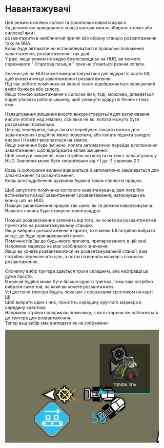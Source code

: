 # Навантажувачі

  
Цей режим охоплює колісні та фронтальні навантажувачі.   
За допомогою приєднаного ковша вантаж можна збирати з землі або силосної ями і   
розвантажити в найближчий причіп або обрану станцію розвантаження, таку як BGA.  
Ковш буде автоматично встановлюватися в правильні положення завантаження, розвантаження і так далі.  
У разі, якщо режим не видно безпосередньо на HUD, ви можете перемикати " Стартова позиція " поки не з'явиться режим лопати.  
  
Значок цілі на HUD може використовуватися для відкриття карти ШІ, щоб вказати місце завантаження і розвантаження.  
Під час роботи помічника на екрані також відображається залишковий вміст бункера або силосу.  
Якщо точкою завантаження є силосна яма, тоді, можливо, доведеться відрегулювати робочу ширину, щоб уникнути удару по бічних стінах ями.  
  
Налаштування зміщення висоти використовується для регулювання висоти лопати над землею, оскільки не всі лопати можуть бути розраховані правильно.  
Це слід перевірити, якщо лопата перебуває занадто низько для завантаження і водій не може повертати, або лопата піднята занадто високо і її вміст висипається на землю.  
Якщо значення буде змінено, лопата автоматично перейде в положення завантаження, щоб відобразити вплив зміщення.  
Щоб скинути зміщення, вам потрібно натиснути на текст налаштувань у HUD. Значення може бути скориговано від +1 до -1 з кроком 0.1.  
  
Ковш із силосними вилами відкриється й автоматично закривається для завантаження та розвантаження.  
Ковш для подрібнення цукрових буряків також повністю працює.  


  
Щоб запустити помічника колісного навантажувача, вам потрібно встановити позиції завантаження і розвантаження, натиснувши на іконку цілі на HUD.  
Позиція завантаження працює так само, як і в режимі навантажувача. Навколо насипу буде створено синій квадрат.  
  
Позиція розвантаження залежить від того, чи хочете ви розвантажити в причіп або на розвантажувальну станцію.  
Якщо вибрано розвантаження в причіп, то в меню ШІ потрібно вибрати місце, де буде припаркований причіп.  
Помічник під'їде до будь-якого причепа, припаркованого в цій зоні. Напрямок маркера не має особливого значення.  
Якщо ви хочете розвантажитися на розвантажувальній станції, вам потрібно переключити ціль, а потім позначити маркер з позицією розвантаження.  


  
Спочатку вибір тригера здається трохи складним, але насправді це дуже просто.  
В кожній будівлі може бути більше одного тригера, тому вам потрібно вибрати саме той, на який ви хочете розвантажити.  
Усі доступні тригери будуть показані з оранжевим хрестиком на карті ШІ.  
Щоб вибрати один з них, помістіть середину круглого маркера в середину хрестика.  
Напрямок стрілки повідомляє помічнику, з якої сторони він наблизиться до тригера для розвантаження.  
Тепер ваш вибір має виглядати як на зображенні.  


![Image](../assets/images/shovelloadertrigger_0_0_830_610.png)

